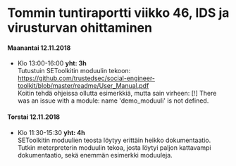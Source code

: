 # Tommin tuntiraportti viikko 46, IDS ja virusturvan ohittaminen

#### Maanantai 12.11.2018
* Klo 13:00-16:00 **yht: 3h**  
Tutustuin SEToolkitin moduulin tekoon: https://github.com/trustedsec/social-engineer-toolkit/blob/master/readme/User_Manual.pdf  
Koitin tehdä ohjeissa ollutta esimerkkiä, mutta sain virheen: [!] There was an issue with a module: name 'demo_moduuli' is not defined.  

#### Torstai 12.11.2018
* Klo 11:30-15:30 **yht: 4h**  
SEToolkitin moduulien teosta löytyy erittäin heikko dokumentaatio.  
Tutkin meterpreterin moduulin tekoa, josta löytyi paljon kattavampi dokumentaatio, sekä enemmän esimerkki moduuleja.  

